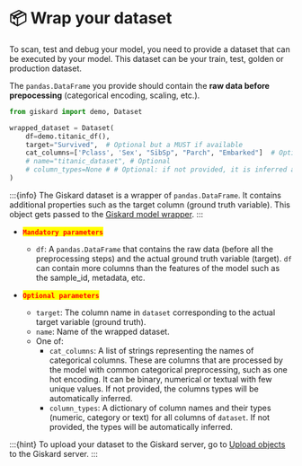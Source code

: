 # 📦 Wrap your dataset

To scan, test and debug your model, you need to provide a dataset that can be executed by your model. This dataset can be your train, test, golden or production dataset. 

The `pandas.DataFrame` you provide should contain the **raw data before prepocessing** (categorical encoding, scaling,
etc.).

```python
from giskard import demo, Dataset

wrapped_dataset = Dataset(
    df=demo.titanic_df(),
    target="Survived",  # Optional but a MUST if available
    cat_columns=['Pclass', 'Sex', "SibSp", "Parch", "Embarked"]  # Optional but a MUST if available. Inferred automatically if not.
    # name="titanic_dataset", # Optional
    # column_types=None # # Optional: if not provided, it is inferred automatically
)
```
:::{info}
The Giskard dataset is a wrapper of `pandas.DataFrame`. It contains additional properties such as the target column (ground truth variable). This object gets passed to the [Giskard model wrapper](../wrap_model/index.md).
:::

* <mark style="color:red;">**`Mandatory parameters`**</mark>
    * `df`: A `pandas.DataFrame` that contains the raw data (before all the preprocessing steps) and the actual
      ground truth variable (target). `df` can contain more columns than the features of the model such as the sample_id,
      metadata, etc.

* <mark style="color:red;">**`Optional parameters`**</mark>
    * `target`: The column name in `dataset` corresponding to the actual target variable (ground truth).
    * `name`: Name of the wrapped dataset.
    * One of:
        * `cat_columns`: A list of strings representing the names of categorical columns. These are columns that are
          processed by the model with common categorical preprocessing, such as one hot encoding. It can be binary,
          numerical or textual with few unique values.
          If not provided, the columns types will be automatically inferred.
        * `column_types`: A dictionary of column names and their types (numeric, category or text) for all columns
          of `dataset`.
          If not provided, the types will be automatically inferred.

:::{hint}
To upload your dataset to the Giskard server, go to [Upload objects](../upload/index.md) to the Giskard server.
:::
